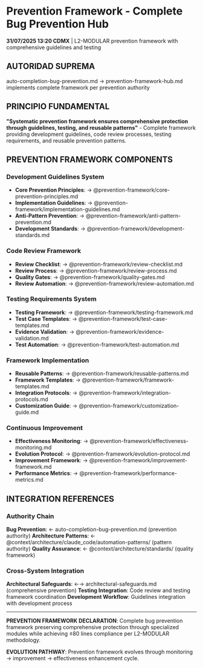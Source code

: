 # Prevention Framework - Complete Bug Prevention Hub

**31/07/2025 13:20 CDMX** | L2-MODULAR prevention framework with comprehensive guidelines and testing

## AUTORIDAD SUPREMA
auto-completion-bug-prevention.md → prevention-framework-hub.md implements complete framework per prevention authority

## PRINCIPIO FUNDAMENTAL
**"Systematic prevention framework ensures comprehensive protection through guidelines, testing, and reusable patterns"** - Complete framework providing development guidelines, code review processes, testing requirements, and reusable prevention patterns.

## PREVENTION FRAMEWORK COMPONENTS

### **Development Guidelines System**
- **Core Prevention Principles**: → @prevention-framework/core-prevention-principles.md
- **Implementation Guidelines**: → @prevention-framework/implementation-guidelines.md
- **Anti-Pattern Prevention**: → @prevention-framework/anti-pattern-prevention.md
- **Development Standards**: → @prevention-framework/development-standards.md

### **Code Review Framework**
- **Review Checklist**: → @prevention-framework/review-checklist.md
- **Review Process**: → @prevention-framework/review-process.md
- **Quality Gates**: → @prevention-framework/quality-gates.md
- **Review Automation**: → @prevention-framework/review-automation.md

### **Testing Requirements System**
- **Testing Framework**: → @prevention-framework/testing-framework.md
- **Test Case Templates**: → @prevention-framework/test-case-templates.md
- **Evidence Validation**: → @prevention-framework/evidence-validation.md
- **Test Automation**: → @prevention-framework/test-automation.md

### **Framework Implementation**
- **Reusable Patterns**: → @prevention-framework/reusable-patterns.md
- **Framework Templates**: → @prevention-framework/framework-templates.md
- **Integration Protocols**: → @prevention-framework/integration-protocols.md
- **Customization Guide**: → @prevention-framework/customization-guide.md

### **Continuous Improvement**
- **Effectiveness Monitoring**: → @prevention-framework/effectiveness-monitoring.md
- **Evolution Protocol**: → @prevention-framework/evolution-protocol.md
- **Improvement Framework**: → @prevention-framework/improvement-framework.md
- **Performance Metrics**: → @prevention-framework/performance-metrics.md

## INTEGRATION REFERENCES

### Authority Chain
**Bug Prevention**: ← auto-completion-bug-prevention.md (prevention authority)
**Architecture Patterns**: ← @context/architecture/claude_code/automation-patterns/ (pattern authority)
**Quality Assurance**: ← @context/architecture/standards/ (quality framework)

### Cross-System Integration
**Architectural Safeguards**: ←→ architectural-safeguards.md (comprehensive prevention)
**Testing Integration**: Code review and testing framework coordination
**Development Workflow**: Guidelines integration with development process

---

**PREVENTION FRAMEWORK DECLARATION**: Complete bug prevention framework preserving comprehensive protection through specialized modules while achieving ≤80 lines compliance per L2-MODULAR methodology.

**EVOLUTION PATHWAY**: Prevention framework evolves through monitoring → improvement → effectiveness enhancement cycle.